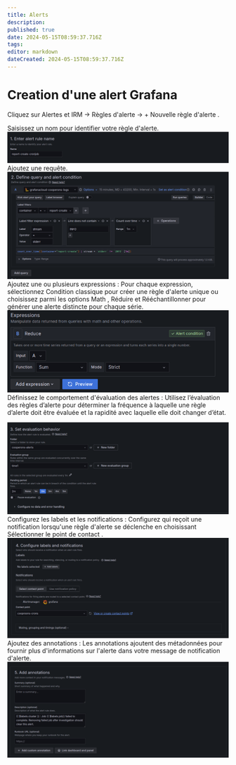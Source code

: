 ```yaml
---
title: Alerts
description: 
published: true
date: 2024-05-15T08:59:37.716Z
tags: 
editor: markdown
dateCreated: 2024-05-15T08:59:37.716Z
---
```


# Creation d'une alert Grafana
Cliquez sur Alertes et IRM -> Règles d'alerte -> + Nouvelle règle d'alerte .

Saisissez un nom pour identifier votre règle d'alerte.
![a6.png](/a6.png)
Ajoutez une requête.
![a1.png](/a1.png)
Ajoutez une ou plusieurs expressions : Pour chaque expression, sélectionnez Condition classique pour créer une règle d'alerte unique ou choisissez parmi les options Math , Réduire et Rééchantillonner pour générer une alerte distincte pour chaque série.
![a2.png](/a2.png)
Définissez le comportement d'évaluation des alertes : Utilisez l’évaluation des règles d’alerte pour déterminer la fréquence à laquelle une règle d’alerte doit être évaluée et la rapidité avec laquelle elle doit changer d’état.

![a3.png](/a3.png)
Configurez les labels et les notifications : Configurez qui reçoit une notification lorsqu'une règle d'alerte se déclenche en choisissant Sélectionner le point de contact .
![a4.png](/a4.png)
Ajoutez des annotations : Les annotations ajoutent des métadonnées pour fournir plus d'informations sur l'alerte dans votre message de notification d'alerte. 
![a5.png](/a5.png)